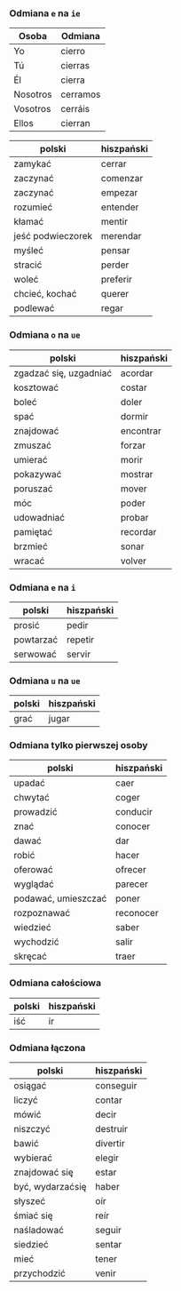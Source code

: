### Odmiana `e` na `ie`

Osoba | Odmiana
--- | ---
Yo | cierro
Tú | cierras
Él | cierra
Nosotros | cerramos
Vosotros | cerráis
Ellos | cierran

polski | hiszpański
--- | ---
zamykać | cerrar
zaczynać | comenzar
zaczynać | empezar
rozumieć | entender
kłamać | mentir
jeść podwieczorek | merendar
myśleć | pensar
stracić | perder
woleć | preferir
chcieć, kochać | querer
podlewać | regar

### Odmiana `o` na `ue`

polski | hiszpański
--- | ---
zgadzać się, uzgadniać | acordar
kosztować | costar
boleć | doler
spać | dormir
znajdować | encontrar
zmuszać | forzar
umierać | morir
pokazywać | mostrar
poruszać | mover
móc | poder
udowadniać | probar
pamiętać | recordar
brzmieć | sonar
wracać | volver

### Odmiana `e` na `i`

polski | hiszpański
--- | ---
prosić | pedir
powtarzać | repetir
serwować | servir

### Odmiana `u` na `ue`

polski | hiszpański
--- | ---
grać | jugar

### Odmiana tylko pierwszej osoby

polski | hiszpański
--- | ---
upadać | caer
chwytać | coger
prowadzić | conducir
znać | conocer
dawać | dar
robić | hacer
oferować | ofrecer
wyglądać | parecer
podawać, umieszczać | poner
rozpoznawać | reconocer
wiedzieć | saber
wychodzić | salir
skręcać | traer

### Odmiana całościowa

polski | hiszpański
--- | ---
iść | ir

### Odmiana łączona

polski | hiszpański
--- | ---
osiągać | conseguir
liczyć | contar
mówić | decir
niszczyć | destruir
bawić | divertir
wybierać | elegir
znajdować się | estar
być, wydarzaćsię | haber
słyszeć | oír
śmiać się | reír
naśladować | seguir
siedzieć | sentar
mieć | tener
przychodzić | venir
